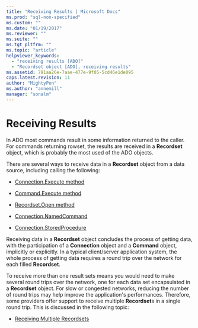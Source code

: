 ```yaml
---
title: "Receiving Results | Microsoft Docs"
ms.prod: "sql-non-specified"
ms.custom: ""
ms.date: "01/19/2017"
ms.reviewer: ""
ms.suite: ""
ms.tgt_pltfrm: ""
ms.topic: "article"
helpviewer_keywords: 
  - "receiving results [ADO]"
  - "Recordset object [ADO], receiving results"
ms.assetid: 791aa26e-7aae-477e-9f05-5cd46e1de095
caps.latest.revision: 11
author: "MightyPen"
ms.author: "annemill"
manager: "sonalm"
---
```

# Receiving Results
In ADO most commands result in some information returned to the caller. For commands returning rowset, the results are received in a **Recordset** object, which is probably the most used of the ADO objects.  
  
 There are several ways to receive data in a **Recordset** object from a data source, including calling the following:  
  
-   [Connection.Execute method](../../../ado/guide/data/creating-and-executing-a-simple-command.md)  
  
-   [Command.Execute method](../../../ado/guide/data/creating-and-executing-a-simple-command.md)  
  
-   [Recordset.Open method](../../../ado/guide/data/creating-and-executing-a-simple-command.md)  
  
-   [Connection.NamedCommand](../../../ado/guide/data/named-commands.md)  
  
-   [Connection.StoredProcedure](../../../ado/guide/data/calling-a-stored-procedure-as-a-method-on-a-connection-object.md)  
  
 Receiving data in a **Recordset** object concludes the process of getting data, with the participation of a **Connection** object and a **Command** object, implicitly or explicitly. In a typical client/server application system, the whole process of getting data requires a round trip over the network for each filled **Recordset**.  
  
 To receive more than one result sets means you would need to make several round trips over the network, one for each data set encapsulated in a **Recordset** object. For slow or congested networks, reducing the number of round trips may help improve the application's performances. Therefore, some providers offer support to receive multiple **Recordset**s in a single round trip. This is discussed in the following topic:  
  
-   [Receiving Multiple Recordsets](../../../ado/guide/data/receiving-multiple-recordsets.md)